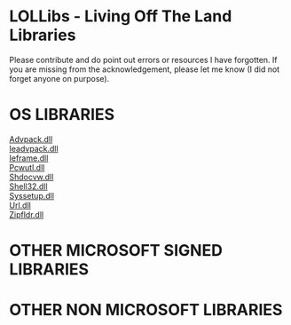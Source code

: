 # LOLLibs - Living Off The Land Libraries
Please contribute and do point out errors or resources I have forgotten.
If you are missing from the acknowledgement, please let me know (I did not forget anyone on purpose).    
    
   
# OS LIBRARIES
[Advpack.dll](OSLibraries/Advpack.md)    
[Ieadvpack.dll](OSLibraries/Ieadvpack.md)    
[Ieframe.dll](OSLibraries/Ieframe.md)    
[Pcwutl.dll](OSLibraries/Pcwutl.md)    
[Shdocvw.dll](OSLibraries/Shdocvw.md)    
[Shell32.dll](OSLibraries/Shell32.md)    
[Syssetup.dll](OSLibraries/Syssetup.md)    
[Url.dll](OSLibraries/Url.md)    
[Zipfldr.dll](OSLibraries/Zipfldr.md)    
   
# OTHER MICROSOFT SIGNED LIBRARIES


# OTHER NON MICROSOFT LIBRARIES
 


